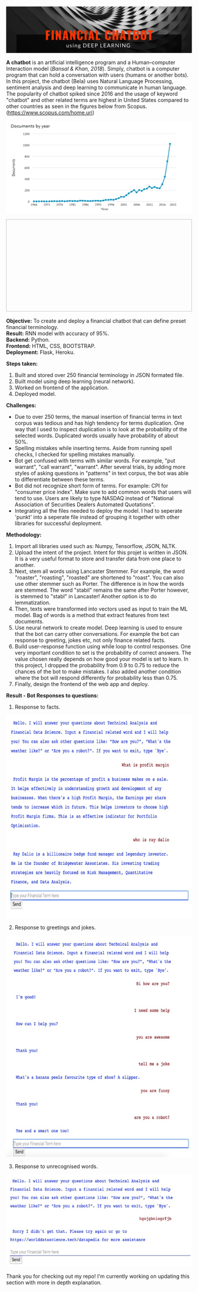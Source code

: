 ![Title](https://github.com/Hafizah/Financial-Chatbot-Model-Deployment-Using-Deep-Learning/blob/main/result%20images/Title.png)

**A chatbot** is an artificial intelligence program and a Human–computer Interaction model (*Bansal & Khan, 2018*). Simply, chatbot is a computer program that can hold a conversation with users (humans or another bots). In this project, the chatbot (Bela) uses Natural Language Processing, sentiment analysis and deep learning to communicate in human language. The popularity of chatbot spiked since 2016 and the usage of keyword "chatbot" and other related terms are highest in United States compared to other countries as seen in the figures below from Scopus. (https://www.scopus.com/home.uri)

<p align="center">
  <img width="600" height="250" src="https://github.com/Hafizah/Financial-Chatbot-Model-Deployment-Using-Deep-Learning/blob/main/result%20images/year.jpg">
</p>

<p align="center">
  <img width="600" height="250" src=" ">
</p>

**Objective:** To create and deploy a financial chatbot that can define preset financial terminology. <br>
**Result:** RNN model with accuracy of 95%.<br>
**Backend:** Python. <br>
**Frontend:** HTML, CSS, BOOTSTRAP. <br>
**Deployment:** Flask, Heroku. <br>

**Steps taken:**
1. Built and stored over 250 financial terminology in JSON formated file.
2. Built model using deep learning (neural network).
3. Worked on frontend of the application.
4. Deployed model.

**Challenges:**
- Due to over 250 terms, the manual insertion of financial terms in text corpus was tedious and has high tendency for terms duplication. One way that I used to inspect duplication is to look at the probability of the selected words. Duplicated words usually have probability of about 50%. 
- Spelling mistakes while inserting terms. Aside from running spell checks, I checked for spelling mistakes manually.
- Bot get confused with terms with similar words. For example, "put warrant", "call warrant", "warrant". After several trials, by adding more styles of asking questions in "patterns" in text corpus, the bot was able to differentiate between these terms.
- Bot did not recognize short form of terms. For example: CPI for "consumer price index". Make sure to add common words that users will tend to use. Users are likely to type NASDAQ instead of "National Association of Securities Dealers Automated Quotations". 
- Integrating all the files needed to deploy the model. I had to seperate 'punkt' into a seperate file instead of grouping it together with other libraries for successful deployment.

**Methodology:**
1. Import all libraries used such as: Numpy, Tensorflow, JSON, NLTK.
2. Upload the intent of the project. Intent for this projet is written in JSON. It is a very useful format to store and transfer data from one place to another.
3. Next, stem all words using Lancaster Stemmer. For example, the word "roaster", "roasting", "roasted" are shortened to "roast". You can also use other stemmer such as Porter. The difference is in how the words are stemmed. The word "stabil" remains the same after Porter however, is stemmed to "stabl" in Lancaster! Another option is to do lemmatization. 
4. Then, texts were transformed into vectors used as input to train the ML model. Bag of words is a method that extract features from text documents. 
5. Use neural network to create model. Deep learning is used to ensure that the bot can carry other conversations. For example the bot can response to greeting, jokes etc, not only finance related facts.
6. Build user-response function using while loop to control responses. One very important condition to set is the probability of correct answers. The value chosen really depends on how good your model is set to learn. In this project, I dropped the probability from 0.9 to 0.75 to reduce the chances of the bot to make mistakes. I also added another condition where the bot will respond differently for probability less than 0.75.
7. Finally, design the frontend of the web app and deploy.

**Result - Bot Responses to questions:**

1. Response to facts.
<p align="center">
  <img width="780" height="550" src="https://github.com/Hafizah/Financial-Chatbot-Model-Deployment-Using-Deep-Learning/blob/main/result%20images/Facts.jpg">
</p>

2. Response to greetings and jokes.
<p align="center">
  <img width="780" height="600" src="https://github.com/Hafizah/Financial-Chatbot-Model-Deployment-Using-Deep-Learning/blob/main/result%20images/greeting%20and%20jokes.jpg">
</p>

3. Response to unrecognised words.
<p align="center">
  <img width="600" height="250" src="https://github.com/Hafizah/Financial-Chatbot-Model-Deployment-Using-Deep-Learning/blob/main/result%20images/Wrong%20words.jpg">
</p>

Thank you for checking out my repo! I'm currently working on updating this section with more in depth explanation. 

